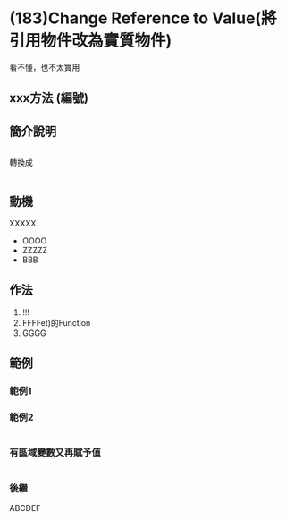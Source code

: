 # (183)Change Reference to Value(將引用物件改為實質物件)

看不懂，也不太實用

## xxx方法 (編號)

## 簡介說明

``` cs

```

轉換成

``` cs

```

## 動機

XXXXX

- OOOO
- ZZZZZ
- BBB

## 作法

1. !!!
2. FFFFet)的Function
3. GGGG

## 範例

### 範例1

### 範例2

``` cs

```

### 有區域變數又再賦予值

``` cs

```

### 後繼

ABCDEF